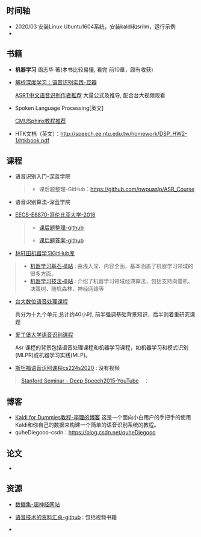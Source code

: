 
## 时间轴
- 2020/03 安装Linux Ubuntu1604系统，安装kaldi和srilm，运行示例
- 

## 书籍

 - **机器学习** 周志华 著(本书比较易懂, 看完 前10章，颇有收获)

 - [解析深度学习：语音识别实践-豆瓣](https://book.douban.com/subject/26820808/)

   [ASRT中文语音识别作者推荐](https://github.com/nl8590687/Machine-Learning-Tutorial-Chinese) 大量公式及推导, 配合台大视频观看

- Spoken Language Processing[英文]

  [CMUSphinx教程推荐]( https://cmusphinx.github.io/wiki/tutorial/ )

- HTK文档（英文）：<http://speech.ee.ntu.edu.tw/homework/DSP_HW2-1/htkbook.pdf>

## 课程

- 语音识别入门-深蓝学院

  > - 课后题整理-GitHub：<https://github.com/nwpuaslp/ASR_Course>

- 语音识别算法-深蓝学院

- [EECS-E6870-哥伦比亚大学-2016](http://www.ee.columbia.edu/~stanchen/spring16/e6870/outline.html)

  > - [课后题整理-github](<https://github.com/placebokkk/e6870/tree/master/lab1>)
  >
  > - [课后题答案-github](<https://github.com/kaituoxu/E6870>)

- [林轩田机器学习GitHub库](<https://github.com/RedstoneWill/HsuanTienLin_MachineLearning>)
>
> - [机器学习基石-B站](<https://www.bilibili.com/video/av12463015/>) : 由浅入深、内容全面，基本涵盖了机器学习领域的很多方面。
> - [机器学习技法-B站](<https://www.bilibili.com/video/av12469267/>) : 介绍了机器学习领域经典算法，包括支持向量机、决策树、随机森林、神经网络等

- [台大数位语音处理课程](http://ocw.aca.ntu.edu.tw/ntu-ocw/ocw/cou/104S204)

  共分为十九个单元,总计约40小时, 前半强调基础背景知识，后半则着重研究课题 

- [爱丁堡大学语音识别课程]( http://www.inf.ed.ac.uk/teaching/courses/asr/index-2020.html)

  Asr 课程的背景包括语音处理课程和机器学习课程，如机器学习和模式识别(MLPR)或机器学习实践(MLP)。

- [斯坦福语音识别课程cs224s2020](http://web.stanford.edu/class/cs224s/) : 没有视频

> [Stanford Seminar - Deep Speech2015-YouTube](https://www.youtube.com/watch?v=P9GLDezYVX4&list=PLPXcFKg4niEmdw2N_ntdRN9rYxHt-kvMc)　： 

## 博客

- [Kaldi for Dummies教程-李理的博客](http://fancyerii.github.io/kaldidoc/kaldi-for-dummy/)
  这是一个面向小白用户的手把手的使用Kaldi和你自己的数据来构建一个简单的语音识别系统的教程。
- quheDiegooo-csdn：<https://blog.csdn.net/quheDiegooo>

## 论文

- 

## 资源

- [数据集-超神经网站](https://hyper.ai/datasets)

- [语音技术的资料汇总-github](https://github.com/iamxiaoyubei/Voice-Tech-Study) : 包括视频书籍

- 

